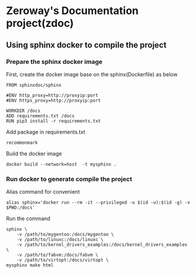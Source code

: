 # Zeroway's Documentation project(zdoc)

## Using sphinx docker to compile the project

### Prepare the sphinx docker image

First, create the docker image base on the sphinx(Dockerfile) as below

	FROM sphinxdoc/sphinx

	#ENV http_proxy=http://proxyip:port
	#ENV https_proxy=http://proxyip:port

	WORKDIR /docs
	ADD requirements.txt /docs
	RUN pip3 install -r requirements.txt

Add package in requirements.txt

	recommonmark

Build the docker image

	docker build --network=host  -t mysphinx .

### Run docker to generate compile the project

Alias command for convenient

	alias sphinx='docker run --rm -it --privileged -u $(id -u):$(id -g) -v $PWD:/docs'

Run the command

	sphinx \
		-v /path/to/mygentoo:/docs/mygentoo \
		-v /path/to/linuxc:/docs/linuxc \
		-v /path/to/kernel_drivers_examples:/docs/kernel_drivers_examples \
		-v /path/to/fabvm:/docs/fabvm \
		-v /path/to/virtopt:/docs/virtopt \
	mysphinx make html
